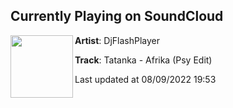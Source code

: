 ## Currently Playing on SoundCloud

[<img align="left" width="100" src="https://i1.sndcdn.com/avatars-000094706009-3dox08-t500x500.jpg">](https://soundcloud.com/djflashplayer/tatanka-afrika-psy-edit?in=user-84113333/sets/euph-hardstyle-kopie)

**Artist**: DjFlashPlayer 

**Track**: Tatanka - Afrika (Psy Edit)

Last updated at 08/09/2022 19:53
